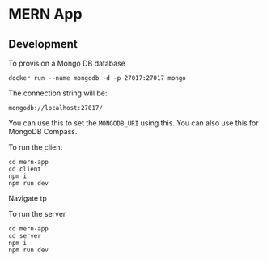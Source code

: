 # MERN App

## Development

To provision a Mongo DB database

```
docker run --name mongodb -d -p 27017:27017 mongo
```

The connection string will be:

```
mongodb://localhost:27017/
```

You can use this to set the `MONGODB_URI` using this. You can also use this for MongoDB Compass.


To run the client

```
cd mern-app
cd client
npm i
npm run dev
```
Navigate tp 


To run the server

```
cd mern-app
cd server
npm i
npm run dev
```
